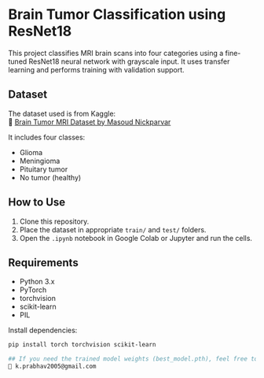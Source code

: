 # Brain Tumor Classification using ResNet18

This project classifies MRI brain scans into four categories using a fine-tuned ResNet18 neural network with grayscale input. It uses transfer learning and performs training with validation support.

## Dataset

The dataset used is from Kaggle:  
🔗 [Brain Tumor MRI Dataset by Masoud Nickparvar](https://www.kaggle.com/datasets/masoudnickparvar/brain-tumor-mri-dataset)

It includes four classes:
- Glioma
- Meningioma
- Pituitary tumor
- No tumor (healthy)

## How to Use

1. Clone this repository.
2. Place the dataset in appropriate `train/` and `test/` folders.
3. Open the `.ipynb` notebook in Google Colab or Jupyter and run the cells.

## Requirements

- Python 3.x
- PyTorch
- torchvision
- scikit-learn
- PIL

Install dependencies:

```bash
pip install torch torchvision scikit-learn

## If you need the trained model weights (best_model.pth), feel free to email me at:
📧 k.prabhav2005@gmail.com
